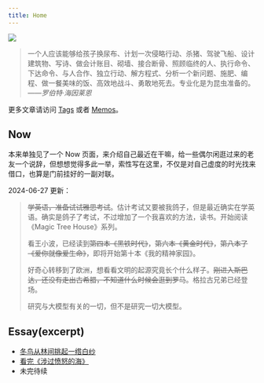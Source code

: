 ```yaml
---
title: Home
---
```


![](https://r2.elizen.me/2024/04/16e912e006fe8d3963a378eabbb8c242.jpg)

> 一个人应该能够给孩子换尿布、计划一次侵略行动、杀猪、驾驶飞船、设计建筑物、写诗、做会计账目、砌墙、接合断骨、照顾临终的人、执行命令、下达命令、与人合作、独立行动、解方程式、分析一个新问题、施肥、编程、做一餐美味的饭、高效地战斗、勇敢地死去。专业化是为昆虫准备的。
> ——*罗伯特·海因莱恩*

更多文章请访问 [Tags](/tags/) 或者 [Memos](/bb/)。

## Now

本来单独见了一个 Now 页面，来介绍自己最近在干嘛，给一些偶尔闲逛过来的老友一个说辞，但想想觉得多此一举，索性写在这里，不仅是对自己虚度的时光找来借口，也算是门前挂好的一副对联。

2024-06-27 更新：

> ~~学英语，准备试试雅思考试~~。估计考试又要被我鸽子，但是最近确实在学英语。确实是鸽子了考试，不过增加了一个我喜欢的方法，读书。开始阅读《Magic Tree House》系列。
> 
> 看王小波，已经读到~~第四本《黑铁时代》~~，~~第六本《黄金时代》~~，~~第八本了《爱你就像爱生命》~~，即将开始第十本《我的精神家园》。
> 
> 好奇心转移到了欧洲，想看看文明的起源究竟长个什么样子。~~刚进入斯巴达，还没有走出古希腊，不知道什么时候会逛到罗马~~。格拉古兄弟已经登场。
> 
> 研究与大模型有关的一切，但不是研究一切大模型。

## Essay(excerpt)

* [冬鸟从林间挑起一绺白纱](/posts/2024/01/137/)  
* [看完《涉过愤怒的海》](/posts/2023/11/7/)  
* 未完待续
